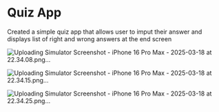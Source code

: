 # Quiz App

Created a simple quiz app that allows user to imput their answer and displays list of right and wrong answers at the end screen


![Uploading Simulator Screenshot - iPhone 16 Pro Max - 2025-03-18 at 22.34.08.png…]()

![Uploading Simulator Screenshot - iPhone 16 Pro Max - 2025-03-18 at 22.34.15.png…]()

![Uploading Simulator Screenshot - iPhone 16 Pro Max - 2025-03-18 at 22.34.25.png…]()


